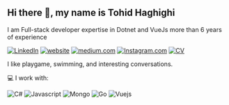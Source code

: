 ## Hi there 👋, my name is Tohid Haghighi

I am Full-stack developer expertise in Dotnet and VueJs more than 6 years of experience

[![LinkedIn](https://img.shields.io/badge/LinkedIn-profile-%230e76a8?style=flat&logo=linkedin)](https://www.linkedin.com/in/tohid-haghighy/)
[![website](https://img.shields.io/badge/personal-blog-blueviolet?style=flat)](https://tohidhaghighi.ir)
[![medium.com](https://img.shields.io/badge/Medium-12100E?style=flat&logo=medium&logoColor=whit)](https://medium.com/@tohidhaghighi)
[![Instagram.com](https://img.shields.io/badge/Instagram-E4405F?style=flat&logo=instagram)](https://www.instagram.com/tohid_haghighy/)
[![CV](https://img.shields.io/badge/CV-hire-success?style=flat)](https://tohidhaghighi.ir/Resume/tohid_haghighi_-_.Net_Developer.pdf)

I like playgame, swimming, and interesting conversations.



💻 I work with:

![C#](https://img.shields.io/badge/C%23-239120?style=flat&logo=c-sharp&logoColor=white)
![Javascript](https://img.shields.io/badge/JavaScript-F7DF1E?style=flat&logo=javascript&logoColor=black)
![Mongo](https://img.shields.io/badge/mongodb-database-%2347A248?style=flat&logo=mongodb)
![Go](https://img.shields.io/badge/Go-00ADD8?style=flat&logo=go&logoColor=white)
![Vuejs](https://img.shields.io/badge/-Vue-4fc08d?style=flat&logo=Vue.js&logoColor=fff)
  

<!--

**tohidhaghighy/tohidhaghighy** is a ✨ _special_ ✨ repository because its `README.md` (this file) appears on your GitHub profile.

Here are some ideas to get you started:

- 🔭 I’m currently working on ...
- 🌱 I’m currently learning ...
- 👯 I’m looking to collaborate on ...
- 🤔 I’m looking for help with ...
- 💬 Ask me about ...
- 📫 How to reach me: ...
- 😄 Pronouns: ...
- ⚡ Fun fact: ...
-->
